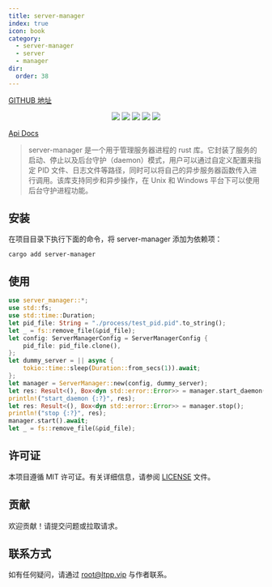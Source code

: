 ```yaml
---
title: server-manager
index: true
icon: book
category:
  - server-manager
  - server
  - manager
dir:
  order: 38
---
```


<Share colorful />

[GITHUB 地址](https://github.com/eastspire/cloud-storage)

<center>

[![](https://img.shields.io/crates/v/server-manager.svg)](https://crates.io/crates/server-manager)
[![](https://img.shields.io/crates/d/server-manager.svg)](https://img.shields.io/crates/d/server-manager.svg)
[![](https://docs.rs/server-manager/badge.svg)](https://docs.rs/server-manager)
[![](https://github.com/eastspire/server-manager/workflows/Rust/badge.svg)](https://github.com/eastspire/server-manager/actions?query=workflow:Rust)
[![](https://img.shields.io/crates/l/server-manager.svg)](./LICENSE)

</center>

[Api Docs](https://docs.rs/server-manager/latest/server_manager/)

> server-manager 是一个用于管理服务器进程的 rust 库。它封装了服务的启动、停止以及后台守护（daemon）模式，用户可以通过自定义配置来指定 PID 文件、日志文件等路径，同时可以将自己的异步服务器函数传入进行调用。该库支持同步和异步操作，在 Unix 和 Windows 平台下可以使用后台守护进程功能。

## 安装

在项目目录下执行下面的命令，将 server-manager 添加为依赖项：

```shell
cargo add server-manager
```

## 使用

```rust
use server_manager::*;
use std::fs;
use std::time::Duration;
let pid_file: String = "./process/test_pid.pid".to_string();
let _ = fs::remove_file(&pid_file);
let config: ServerManagerConfig = ServerManagerConfig {
    pid_file: pid_file.clone(),
};
let dummy_server = || async {
    tokio::time::sleep(Duration::from_secs(1)).await;
};
let manager = ServerManager::new(config, dummy_server);
let res: Result<(), Box<dyn std::error::Error>> = manager.start_daemon();
println!("start_daemon {:?}", res);
let res: Result<(), Box<dyn std::error::Error>> = manager.stop();
println!("stop {:?}", res);
manager.start().await;
let _ = fs::remove_file(&pid_file);
```

## 许可证

本项目遵循 MIT 许可证。有关详细信息，请参阅 [LICENSE](LICENSE) 文件。

## 贡献

欢迎贡献！请提交问题或拉取请求。

## 联系方式

如有任何疑问，请通过 [root@ltpp.vip](mailto:root@ltpp.vip) 与作者联系。

<Bottom />
